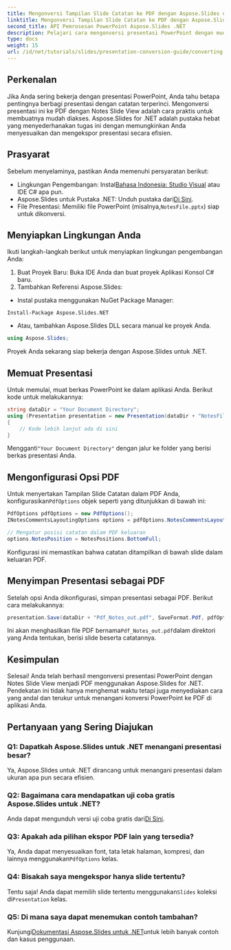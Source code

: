 ```yaml
---
title: Mengonversi Tampilan Slide Catatan ke PDF dengan Aspose.Slides untuk .NET
linktitle: Mengonversi Tampilan Slide Catatan ke PDF dengan Aspose.Slides untuk .NET
second_title: API Pemrosesan PowerPoint Aspose.Slides .NET
description: Pelajari cara mengonversi presentasi PowerPoint dengan mudah menggunakan Notes Slide View ke format PDF menggunakan Aspose.Slides for .NET. Panduan ini berisi petunjuk terperinci.
type: docs
weight: 15
url: /id/net/tutorials/slides/presentation-conversion-guide/converting-notes-slide-view-to-pdf/
---
```

## Perkenalan

Jika Anda sering bekerja dengan presentasi PowerPoint, Anda tahu betapa pentingnya berbagi presentasi dengan catatan terperinci. Mengonversi presentasi ini ke PDF dengan Notes Slide View adalah cara praktis untuk membuatnya mudah diakses. Aspose.Slides for .NET adalah pustaka hebat yang menyederhanakan tugas ini dengan memungkinkan Anda menyesuaikan dan mengekspor presentasi secara efisien.

## Prasyarat

Sebelum menyelaminya, pastikan Anda memenuhi persyaratan berikut:

-  Lingkungan Pengembangan: Instal[Bahasa Indonesia: Studio Visual](https://visualstudio.microsoft.com/) atau IDE C# apa pun.
-  Aspose.Slides untuk Pustaka .NET: Unduh pustaka dari[Di Sini](https://releases.aspose.com/slides/net/).
-  File Presentasi: Memiliki file PowerPoint (misalnya,`NotesFile.pptx`) siap untuk dikonversi.

## Menyiapkan Lingkungan Anda

Ikuti langkah-langkah berikut untuk menyiapkan lingkungan pengembangan Anda:

1. Buat Proyek Baru: Buka IDE Anda dan buat proyek Aplikasi Konsol C# baru.
2. Tambahkan Referensi Aspose.Slides: 
- Instal pustaka menggunakan NuGet Package Manager:
 ```
 Install-Package Aspose.Slides.NET
 ```
- Atau, tambahkan Aspose.Slides DLL secara manual ke proyek Anda.

```csharp
using Aspose.Slides;
```
Proyek Anda sekarang siap bekerja dengan Aspose.Slides untuk .NET.

## Memuat Presentasi

Untuk memulai, muat berkas PowerPoint ke dalam aplikasi Anda. Berikut kode untuk melakukannya:

```csharp
string dataDir = "Your Document Directory";
using (Presentation presentation = new Presentation(dataDir + "NotesFile.pptx"))
{
	// Kode lebih lanjut ada di sini
}

```

 Mengganti`"Your Document Directory"` dengan jalur ke folder yang berisi berkas presentasi Anda.

## Mengonfigurasi Opsi PDF

 Untuk menyertakan Tampilan Slide Catatan dalam PDF Anda, konfigurasikan`PdfOptions` objek seperti yang ditunjukkan di bawah ini:

```csharp
PdfOptions pdfOptions = new PdfOptions();
INotesCommentsLayoutingOptions options = pdfOptions.NotesCommentsLayouting;

// Mengatur posisi catatan dalam PDF keluaran
options.NotesPosition = NotesPositions.BottomFull;
```

Konfigurasi ini memastikan bahwa catatan ditampilkan di bawah slide dalam keluaran PDF.

## Menyimpan Presentasi sebagai PDF

Setelah opsi Anda dikonfigurasi, simpan presentasi sebagai PDF. Berikut cara melakukannya:

```csharp
presentation.Save(dataDir + "Pdf_Notes_out.pdf", SaveFormat.Pdf, pdfOptions);
```

 Ini akan menghasilkan file PDF bernama`Pdf_Notes_out.pdf`dalam direktori yang Anda tentukan, berisi slide beserta catatannya.

## Kesimpulan

Selesai! Anda telah berhasil mengonversi presentasi PowerPoint dengan Notes Slide View menjadi PDF menggunakan Aspose.Slides for .NET. Pendekatan ini tidak hanya menghemat waktu tetapi juga menyediakan cara yang andal dan terukur untuk menangani konversi PowerPoint ke PDF di aplikasi Anda.

## Pertanyaan yang Sering Diajukan

### Q1: Dapatkah Aspose.Slides untuk .NET menangani presentasi besar?
Ya, Aspose.Slides untuk .NET dirancang untuk menangani presentasi dalam ukuran apa pun secara efisien.

### Q2: Bagaimana cara mendapatkan uji coba gratis Aspose.Slides untuk .NET?
 Anda dapat mengunduh versi uji coba gratis dari[Di Sini](https://releases.aspose.com/).

### Q3: Apakah ada pilihan ekspor PDF lain yang tersedia?
 Ya, Anda dapat menyesuaikan font, tata letak halaman, kompresi, dan lainnya menggunakan`PdfOptions` kelas.

### Q4: Bisakah saya mengekspor hanya slide tertentu?
 Tentu saja! Anda dapat memilih slide tertentu menggunakan`Slides` koleksi di`Presentation` kelas.

### Q5: Di mana saya dapat menemukan contoh tambahan?
 Kunjungi[Dokumentasi Aspose.Slides untuk .NET](https://reference.aspose.com/slides/net/)untuk lebih banyak contoh dan kasus penggunaan.